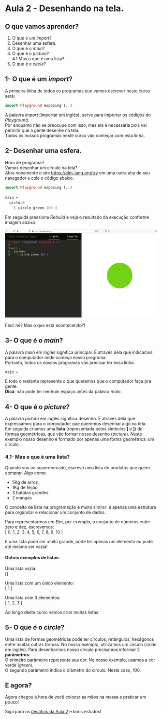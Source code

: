 # Aula 2 - Desenhando na tela.

## O que vamos aprender?
1. O que é um *import*?  
2. Desenhar uma esfera.  
3. O que é o *main*?  
4. O que é o *picture*?  
   4.1 Mas o que é uma lista?  
5. O que é o *circle*?  

## 1- O que é um *import*?

A primeira linha de todos os programas que vamos
escrever neste curso será:  

```haskell
import Playground exposing (..)
```

A palavra *import* (importar em inglês), serve
para importar os códigos do *Playground*.  
Por enquanto não se preocupe com isso, mas ela é necessária pois
vai permitir que a gente desenhe na tela.  
Todos os nossos programas neste curso vão começar
com esta linha.

## 2- Desenhar uma esfera.

Hora de programar!  
Vamos desenhar um círculo na tela?  
Abra novamente o site <a href='https://elm-lang.org/try' target='_blank'>https://elm-lang.org/try</a>
em uma outra aba de seu navegador e cole o código abaixo.

```haskell
import Playground exposing (..)

main =
  picture
    [ circle green 100 ]
```

Em seguida pressione *Rebuild* e veja o resultado da execução conforme imagem abaixo.  

![Desenhando um circulo](/resources/elm-lang-try-circulo.png)

Fácil né? Mas o que está acontecendo?!

## 3- O que é o *main*?

A palavra *main* em inglês significa principal.
É através dela que indicamos para o computador
onde começa nosso programa.  
Portanto, todos os nossos programas vão precisar
ter essa linha:

```haskell
main =
```

E todo o restante representa o que queremos que
o computador faça pra gente.  
__Dica__: não pode ter nenhum espaço antes da
palavra *main*. 

## 4- O que é o *picture*?

A palavra *picture* em inglês significa desenho.
É através dela que expressamos para o computador
que queremos desenhar algo na tela.  
Em seguida criamos uma **lista** (representada pelos
símbolos **[** e **]**) de formas geométricas, que 
vão formar nosso desenho (*picture*). Neste exemplo
nosso desenho é formado por apenas uma forma
geométrica: um círculo.

### 4.1- Mas o que é uma lista?

Quando vou ao supermercado, escrevo uma lista
de produtos que quero comprar. Algo como:  
- 5Kg de arroz  
- 1Kg de feijão  
- 3 batatas grandes  
- 2 mangas  

O conceito de lista na programação é muito similar: é
apenas uma estrutura para organizar e relacionar um conjunto
de dados.

Para representarmos em *Elm*, por exemplo, o conjunto de
números entre zero e dez, escrevemos:  
[ 0, 1, 2, 3, 4, 5, 6, 7, 8, 9, 10 ]

E uma lista pode ser muito grande, pode ter apenas um
elemento ou pode até mesmo ser vazia!

#### Outros exemplos de listas:

Uma lista vazia:  
[]

Uma lista com um único elemento:  
[ 1 ]

Uma lista com 3 elementos:  
[ 1, 2, 3 ]

Ao longo deste curso vamos criar muitas listas.

## 5- O que é o *circle*?

Uma lista de formas geométricas pode ter círculos,
retângulos, hexágonos entre muitas outras formas. 
No nosso exemplo, utilizamos um círculo (*circle*
em inglês). Para desenharmos nosso círculo precisamos
informar 2 **parâmetros**:  
O primeiro parâmetro representa sua cor. No nosso
exemplo, usamos a cor verde (*green*).  
O segundo parâmetro indica o diâmetro do círculo.
Neste caso, 100.

## E agora?

Agora chegou a hora de você colocar as mãos na massa
e praticar um pouco!

Siga para os [desafios da Aula 2](/aula_2_desafios.html) e bons estudos!
